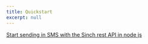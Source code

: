 ```yaml
---
title: Quickstart
excerpt: null
---
```

[Start sending in SMS with the Sinch rest API in node js](doc:sms-quickstart-send-sms)